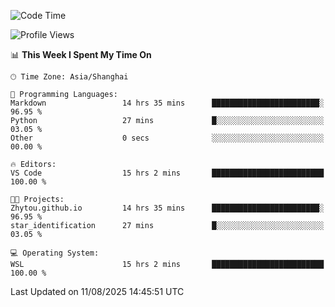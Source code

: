 <!--START_SECTION:waka-->
![Code Time](http://img.shields.io/badge/Code%20Time-3%2C070%20hrs%2043%20mins-blue)

![Profile Views](http://img.shields.io/badge/Profile%20Views-0-blue)

📊 **This Week I Spent My Time On** 

```text
🕑︎ Time Zone: Asia/Shanghai

💬 Programming Languages: 
Markdown                 14 hrs 35 mins      ████████████████████████░   96.95 % 
Python                   27 mins             █░░░░░░░░░░░░░░░░░░░░░░░░   03.05 % 
Other                    0 secs              ░░░░░░░░░░░░░░░░░░░░░░░░░   00.00 % 

🔥 Editors: 
VS Code                  15 hrs 2 mins       █████████████████████████   100.00 % 

🐱‍💻 Projects: 
Zhytou.github.io         14 hrs 35 mins      ████████████████████████░   96.95 % 
star_identification      27 mins             █░░░░░░░░░░░░░░░░░░░░░░░░   03.05 % 

💻 Operating System: 
WSL                      15 hrs 2 mins       █████████████████████████   100.00 % 
```


 Last Updated on 11/08/2025 14:45:51 UTC
<!--END_SECTION:waka-->